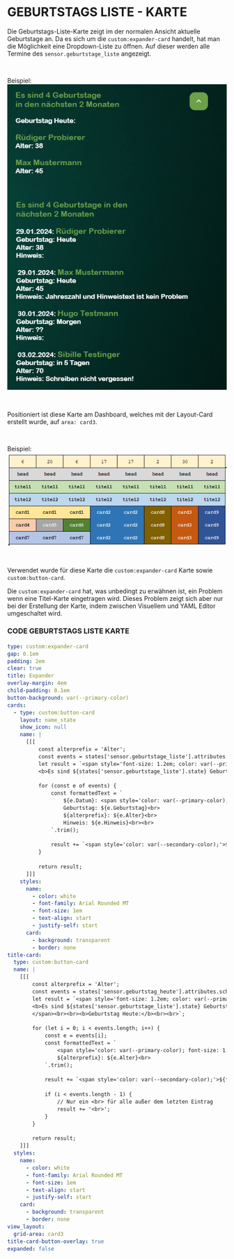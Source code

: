 # GEBURTSTAGS LISTE - KARTE


Die Geburtstags-Liste-Karte zeigt im der normalen Ansicht aktuelle Geburtstage an.
Da es sich um die `custom:expander-card` handelt, hat man die Möglichkeit eine Dropdown-Liste zu öffnen. Auf dieser werden alle Termine des `sensor.geburtstage_liste` angezeigt. 


<br>

Beispiel:
![Beispiel](https://raw.githubusercontent.com/MaxxKra/README_images/master/Geburtstagskalender/Dashboard_Karte_Geb-Liste.png)
  
<br>

Positioniert ist diese Karte am Dashboard, welches mit der Layout-Card erstellt wurde, auf `area: card3`.

<br>

Beispiel:
![Beispiel](https://raw.githubusercontent.com/MaxxKra/README_images/master/Geburtstagskalender/Dashboard_Layout_Aufteilung.png)
  
<br>

Verwendet wurde für diese Karte die `custom:expander-card` Karte sowie `custom:button-card`.


Die `custom:expander-card` hat, was unbedingt zu erwähnen ist, ein Problem wenn eine Titel-Karte eingetragen wird. Dieses Problem zeigt sich aber nur bei der Erstellung der Karte, indem zwischen Visuellem und YAML Editor umgeschaltet wird. 


### CODE GEBURTSTAGS LISTE KARTE

```yaml
type: custom:expander-card
gap: 0.1em
padding: 2em
clear: true
title: Expander
overlay-margin: 4em
child-padding: 0.1em
button-background: var(--primary-color)
cards:
  - type: custom:button-card
    layout: name_state
    show_icon: null
    name: |
      [[[
          const alterprefix = 'Alter';
          const events = states['sensor.geburtstage_liste'].attributes.scheduled_events;
          let result = `<span style='font-size: 1.2em; color: var(--primary-color);'>
          <b>Es sind ${states['sensor.geburtstage_liste'].state} Geburtstage in den <br>nächsten 2 Monaten</b></span><br><br>`;

          for (const e of events) {
              const formattedText = `
                  ${e.Datum}: <span style='color: var(--primary-color); font-size: 1.2em;'>${e.Name}&nbsp;</span><br>
                  Geburtstag: ${e.Geburtstag}<br>
                  ${alterprefix}: ${e.Alter}<br>
                  Hinweis: ${e.Hinweis}<br><br>
              `.trim();

              result += `<span style='color: var(--secondary-color);'>${formattedText}&nbsp;</span>`;
          }

          return result;
      ]]]
    styles:
      name:
        - color: white
        - font-family: Arial Rounded MT
        - font-size: 1em
        - text-align: start
        - justify-self: start
      card:
        - background: transparent
        - border: none
title-card:
  type: custom:button-card
  name: |
    [[[
        const alterprefix = 'Alter';
        const events = states['sensor.geburtstag_heute'].attributes.scheduled_events;
        let result = `<span style='font-size: 1.2em; color: var(--primary-color);'>
        <b>Es sind ${states['sensor.geburtstage_liste'].state} Geburtstage <br>in den nächsten 2 Monaten</b>
        </span><br><br><b>Geburtstag Heute:</b><br><br>`;
        
        for (let i = 0; i < events.length; i++) {
            const e = events[i];
            const formattedText = `
                <span style='color: var(--primary-color); font-size: 1.2em;'>${e.Name}&nbsp;</span><br>
                ${alterprefix}: ${e.Alter}<br>
            `.trim();

            result += `<span style='color: var(--secondary-color);'>${formattedText}&nbsp;</span>`;
            
            if (i < events.length - 1) {
                // Nur ein <br> für alle außer dem letzten Eintrag
                result += '<br>';
            }
        }

        return result;
    ]]]
  styles:
    name:
      - color: white
      - font-family: Arial Rounded MT
      - font-size: 1em
      - text-align: start
      - justify-self: start
    card:
      - background: transparent
      - border: none
view_layout:
  grid-area: card3
title-card-button-overlay: true
expanded: false
```